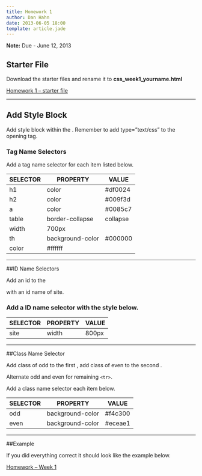 ```yaml
---
title: Homework 1
author: Dan Hahn
date: 2013-06-05 18:00
template: article.jade
---
```


**Note:** Due - June 12, 2013

## Starter File

Download the starter files and rename it to **css_week1_yourname.html**

[Homework 1 – starter file](css-homework1.txt)

---

## Add Style Block

Add style block within the <head>.  Remember to add type=”text/css” to the opening tag.

### Tag Name Selectors

Add a tag name selector for each item listed below.

SELECTOR|PROPERTY|VALUE
-|-|-
h1|color|#df0024
h2|color|#009f3d
a|color|#0085c7
table|border-collapse|collapse
|width|700px
th|background-color|#000000
|color|#ffffff

---

##ID Name Selectors

Add an id to the <div> with an id name of site.

### Add a ID name selector with the style below.

SELECTOR|PROPERTY|VALUE
-|-|-
site|width|800px

---

##Class Name Selector

Add class of odd to the first <tr>, add class of even to the second <tr>.

Alternate odd and even for remaining `<tr>`.

Add a class name selector each item below.

SELECTOR|PROPERTY|VALUE
-|-|-
odd|background-color|#f4c300
even|background-color|#eceae1

---

##Example

If you did everything correct it should look like the example below.

[Homework – Week 1](example.html)